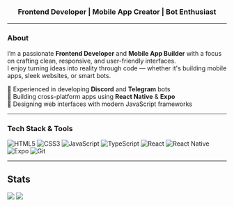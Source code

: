 
<h3 align="center">Frontend Developer | Mobile App Creator | Bot Enthusiast</h3>

---

### About

I’m a passionate **Frontend Developer** and **Mobile App Builder** with a focus on crafting clean, responsive, and user-friendly interfaces.  
I enjoy turning ideas into reality through code — whether it's building mobile apps, sleek websites, or smart bots.

🔹 Experienced in developing **Discord** and **Telegram** bots  
🔹 Building cross-platform apps using **React Native** & **Expo**  
🔹 Designing web interfaces with modern JavaScript frameworks  

---

### Tech Stack & Tools

![HTML5](https://img.shields.io/badge/-HTML5-E34F26?style=flat&logo=html5&logoColor=white)
![CSS3](https://img.shields.io/badge/-CSS3-1572B6?style=flat&logo=css3)
![JavaScript](https://img.shields.io/badge/-JavaScript-F7DF1E?style=flat&logo=javascript&logoColor=black)
![TypeScript](https://img.shields.io/badge/-TypeScript-3178C6?style=flat&logo=typescript&logoColor=white)
![React](https://img.shields.io/badge/-React-20232A?style=flat&logo=react)
![React Native](https://img.shields.io/badge/-React%20Native-20232A?style=flat&logo=react)
![Expo](https://img.shields.io/badge/-Expo-000020?style=flat&logo=expo)
![Git](https://img.shields.io/badge/-Git-F05032?style=flat&logo=git&logoColor=white)

---

## Stats

<p>
  <img src="https://github-readme-stats.vercel.app/api?username=8pam&show_icons=true&theme=tokyonight" />
  <img src="https://github-readme-stats.vercel.app/api/top-langs/?username=8pam&layout=compact&theme=tokyonight" />
</p>




